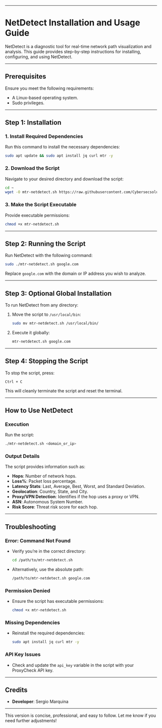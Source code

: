 

---

# **NetDetect Installation and Usage Guide**

NetDetect is a diagnostic tool for real-time network path visualization and analysis. This guide provides step-by-step instructions for installing, configuring, and using NetDetect.

---

## **Prerequisites**
Ensure you meet the following requirements:
- A Linux-based operating system.
- Sudo privileges.

---

## **Step 1: Installation**

### **1. Install Required Dependencies**
Run this command to install the necessary dependencies:
```bash
sudo apt update && sudo apt install jq curl mtr -y
```

### **2. Download the Script**
Navigate to your desired directory and download the script:
```bash
cd ~
wget -O mtr-netdetect.sh https://raw.githubusercontent.com/Cybersecsolution/NetDetect/refs/heads/main/mtr-netdetect.sh
```

### **3. Make the Script Executable**
Provide executable permissions:
```bash
chmod +x mtr-netdetect.sh
```

---

## **Step 2: Running the Script**
Run NetDetect with the following command:
```bash
sudo ./mtr-netdetect.sh google.com
```
Replace `google.com` with the domain or IP address you wish to analyze.

---

## **Step 3: Optional Global Installation**
To run NetDetect from any directory:
1. Move the script to `/usr/local/bin`:
   ```bash
   sudo mv mtr-netdetect.sh /usr/local/bin/
   ```
2. Execute it globally:
   ```bash
   mtr-netdetect.sh google.com
   ```

---

## **Step 4: Stopping the Script**
To stop the script, press:
```text
Ctrl + C
```
This will cleanly terminate the script and reset the terminal.

---

## **How to Use NetDetect**
### **Execution**
Run the script:
```bash
./mtr-netdetect.sh <domain_or_ip>
```

### **Output Details**
The script provides information such as:
- **Hops**: Number of network hops.
- **Loss%**: Packet loss percentage.
- **Latency Stats**: Last, Average, Best, Worst, and Standard Deviation.
- **Geolocation**: Country, State, and City.
- **Proxy/VPN Detection**: Identifies if the hop uses a proxy or VPN.
- **ASN**: Autonomous System Number.
- **Risk Score**: Threat risk score for each hop.

---

## **Troubleshooting**

### **Error: Command Not Found**
- Verify you’re in the correct directory:
  ```bash
  cd /path/to/mtr-netdetect.sh
  ```
- Alternatively, use the absolute path:
  ```bash
  /path/to/mtr-netdetect.sh google.com
  ```

### **Permission Denied**
- Ensure the script has executable permissions:
  ```bash
  chmod +x mtr-netdetect.sh
  ```

### **Missing Dependencies**
- Reinstall the required dependencies:
  ```bash
  sudo apt install jq curl mtr -y
  ```

### **API Key Issues**
- Check and update the `api_key` variable in the script with your ProxyCheck API key.

---

## **Credits**
- **Developer**: Sergio Marquina

--- 

This version is concise, professional, and easy to follow. Let me know if you need further adjustments!
